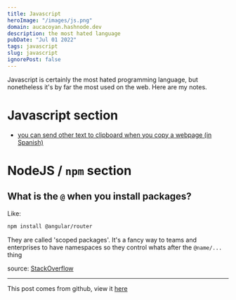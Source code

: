 ```yaml
---
title: Javascript
heroImage: "/images/js.png"
domain: aucacoyan.hashnode.dev
description: the most hated language
pubDate: "Jul 01 2022"
tags: javascript
slug: javascript
ignorePost: false
---
```


Javascript is certainly the most hated programming language, but nonetheless it's by far the most used on the web. Here are my notes.

# Javascript section

- [you can send other text to clipboard when you copy a webpage (in Spanish)](https://www.youtube.com/shorts/Ebyke-7bo2Y)

# NodeJS / `npm` section

## What is the `@` when you install packages?

Like:

```sh
npm install @angular/router
```

They are called 'scoped packages'. It's a fancy way to teams and enterprises to have namespaces so they control whats after the `@name/...` thing

source: [StackOverflow](https://stackoverflow.com/a/36667439/8552476)

---

This post comes from github, view it [here](https://github.com/AucaCoyan/blog/blob/main/javascript.md)
